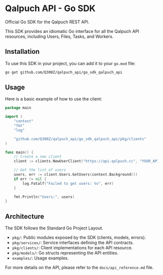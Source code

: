 # Qalpuch API - Go SDK

Official Go SDK for the Qalpuch REST API.

This SDK provides an idiomatic Go interface for all the Qalpuch API resources, including Users, Files, Tasks, and Workers.

## Installation

To use this SDK in your project, you can add it to your `go.mod` file:

```bash
go get github.com/Q300Z/qalpuch_api/go_sdk_qalpuch_api
```

## Usage

Here is a basic example of how to use the client:

```go
package main

import (
	"context"
	"fmt"
	"log"

	"github.com/Q300Z/qalpuch_api/go_sdk_qalpuch_api/pkg/clients"
)

func main() {
	// Create a new client
	client := clients.NewUserClient("https://api.qalpuch.cc", "YOUR_API_TOKEN")

	// Get the list of users
	users, err := client.Users.GetUsers(context.Background())
	if err != nil {
		log.Fatalf("Failed to get users: %v", err)
	}

	fmt.Println("Users:", users)
}
```

## Architecture

The SDK follows the Standard Go Project Layout.
- `pkg/`: Public modules exposed by the SDK (clients, models, errors).
- `pkg/services/`: Service interfaces defining the API contracts.
- `pkg/clients/`: Client implementations for each API resource.
- `pkg/models/`: Go structs representing the API entities.
- `examples/`: Usage examples.

For more details on the API, please refer to the `docs/api_reference.md` file.
